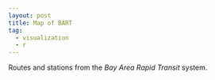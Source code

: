 ```yaml
---
layout: post
title: Map of BART
tag:
  - visualization
  - r
---
```


Routes and stations from the *Bay Area Rapid Transit* system.

<object type="image/svg+xml" data="https://shawenyao.github.io/BART/output/BART.svg" style="width:100%;height:100%;"></object>
